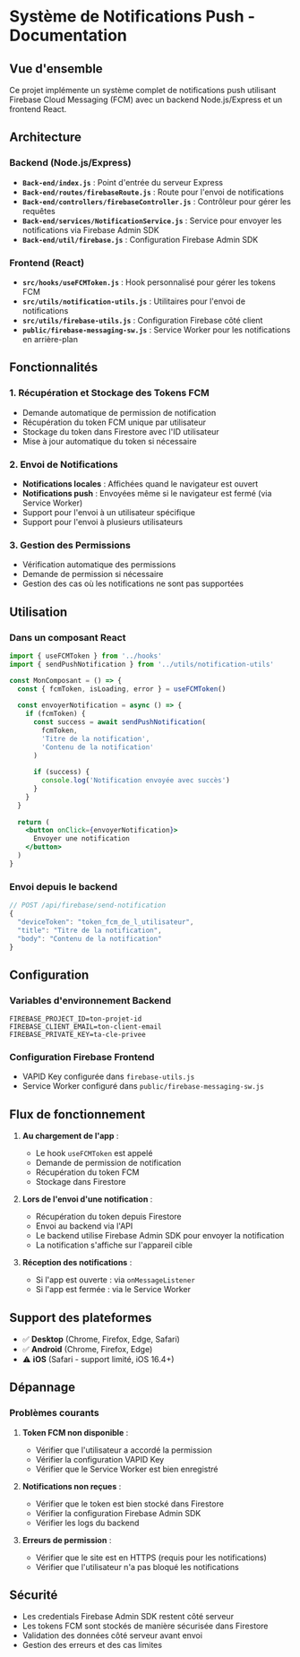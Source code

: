 # Système de Notifications Push - Documentation

## Vue d'ensemble

Ce projet implémente un système complet de notifications push utilisant Firebase Cloud Messaging (FCM) avec un backend Node.js/Express et un frontend React.

## Architecture

### Backend (Node.js/Express)
- **`Back-end/index.js`** : Point d'entrée du serveur Express
- **`Back-end/routes/firebaseRoute.js`** : Route pour l'envoi de notifications
- **`Back-end/controllers/firebaseController.js`** : Contrôleur pour gérer les requêtes
- **`Back-end/services/NotificationService.js`** : Service pour envoyer les notifications via Firebase Admin SDK
- **`Back-end/util/firebase.js`** : Configuration Firebase Admin SDK

### Frontend (React)
- **`src/hooks/useFCMToken.js`** : Hook personnalisé pour gérer les tokens FCM
- **`src/utils/notification-utils.js`** : Utilitaires pour l'envoi de notifications
- **`src/utils/firebase-utils.js`** : Configuration Firebase côté client
- **`public/firebase-messaging-sw.js`** : Service Worker pour les notifications en arrière-plan

## Fonctionnalités

### 1. Récupération et Stockage des Tokens FCM
- Demande automatique de permission de notification
- Récupération du token FCM unique par utilisateur
- Stockage du token dans Firestore avec l'ID utilisateur
- Mise à jour automatique du token si nécessaire

### 2. Envoi de Notifications
- **Notifications locales** : Affichées quand le navigateur est ouvert
- **Notifications push** : Envoyées même si le navigateur est fermé (via Service Worker)
- Support pour l'envoi à un utilisateur spécifique
- Support pour l'envoi à plusieurs utilisateurs

### 3. Gestion des Permissions
- Vérification automatique des permissions
- Demande de permission si nécessaire
- Gestion des cas où les notifications ne sont pas supportées

## Utilisation

### Dans un composant React

```jsx
import { useFCMToken } from '../hooks'
import { sendPushNotification } from '../utils/notification-utils'

const MonComposant = () => {
  const { fcmToken, isLoading, error } = useFCMToken()
  
  const envoyerNotification = async () => {
    if (fcmToken) {
      const success = await sendPushNotification(
        fcmToken,
        'Titre de la notification',
        'Contenu de la notification'
      )
      
      if (success) {
        console.log('Notification envoyée avec succès')
      }
    }
  }
  
  return (
    <button onClick={envoyerNotification}>
      Envoyer une notification
    </button>
  )
}
```

### Envoi depuis le backend

```javascript
// POST /api/firebase/send-notification
{
  "deviceToken": "token_fcm_de_l_utilisateur",
  "title": "Titre de la notification",
  "body": "Contenu de la notification"
}
```

## Configuration

### Variables d'environnement Backend
```env
FIREBASE_PROJECT_ID=ton-projet-id
FIREBASE_CLIENT_EMAIL=ton-client-email
FIREBASE_PRIVATE_KEY=ta-cle-privee
```

### Configuration Firebase Frontend
- VAPID Key configurée dans `firebase-utils.js`
- Service Worker configuré dans `public/firebase-messaging-sw.js`

## Flux de fonctionnement

1. **Au chargement de l'app** :
   - Le hook `useFCMToken` est appelé
   - Demande de permission de notification
   - Récupération du token FCM
   - Stockage dans Firestore

2. **Lors de l'envoi d'une notification** :
   - Récupération du token depuis Firestore
   - Envoi au backend via l'API
   - Le backend utilise Firebase Admin SDK pour envoyer la notification
   - La notification s'affiche sur l'appareil cible

3. **Réception des notifications** :
   - Si l'app est ouverte : via `onMessageListener`
   - Si l'app est fermée : via le Service Worker

## Support des plateformes

- ✅ **Desktop** (Chrome, Firefox, Edge, Safari)
- ✅ **Android** (Chrome, Firefox, Edge)
- ⚠️ **iOS** (Safari - support limité, iOS 16.4+)

## Dépannage

### Problèmes courants

1. **Token FCM non disponible** :
   - Vérifier que l'utilisateur a accordé la permission
   - Vérifier la configuration VAPID Key
   - Vérifier que le Service Worker est bien enregistré

2. **Notifications non reçues** :
   - Vérifier que le token est bien stocké dans Firestore
   - Vérifier la configuration Firebase Admin SDK
   - Vérifier les logs du backend

3. **Erreurs de permission** :
   - Vérifier que le site est en HTTPS (requis pour les notifications)
   - Vérifier que l'utilisateur n'a pas bloqué les notifications

## Sécurité

- Les credentials Firebase Admin SDK restent côté serveur
- Les tokens FCM sont stockés de manière sécurisée dans Firestore
- Validation des données côté serveur avant envoi
- Gestion des erreurs et des cas limites 
